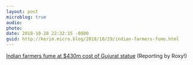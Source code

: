 ```yaml
---
layout: post
microblog: true
audio: 
photo: 
date: 2018-10-28 22:32:15 -0800
guid: http://kerim.micro.blog/2018/10/29/indian-farmers-fume.html
---
```

[Indian farmers fume at $430m cost of Gujurat statue](https://www.bbc.com/news/world-asia-india-45978120) (Reporting by Roxy!)
